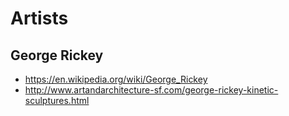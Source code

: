 # Artists

## George Rickey

* https://en.wikipedia.org/wiki/George_Rickey
* http://www.artandarchitecture-sf.com/george-rickey-kinetic-sculptures.html

